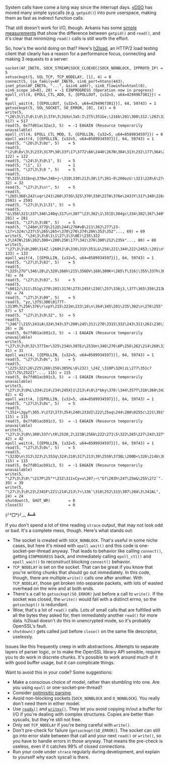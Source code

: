 <!--# set var="title" value="Syscall efficiency" -->
<!--# set var="date" value="2019-05-05" -->

<!--# include file="include/top.html" -->

System calls have come a long way since the interrupt days. [vDSO](http://man7.org/linux/man-pages/man7/vdso.7.html) has moved many simple syscalls (e.g. `getpid()`) into pure userspace, making them as fast as indirect function calls.

That still doesn't work for I/O, though. Arkanis has some [simple measurements](http://arkanis.de/weblog/2017-01-05-measurements-of-system-call-performance-and-overhead) that show the difference between `getpid()` and `read()`, and it's clear that minimizing `read()` calls is still worth the effort.

So, how's the world doing on that? Here's [h2load](https://nghttp2.org/documentation/h2load-howto.html), an HTTP/2 load testing client that clearly has a reason for a performance focus, connecting and making 3 requests to a server:

    socket(AF_INET6, SOCK_STREAM|SOCK_CLOEXEC|SOCK_NONBLOCK, IPPROTO_IP) = 5
	setsockopt(5, SOL_TCP, TCP_NODELAY, [1], 4) = 0
	connect(5, {sa_family=AF_INET6, sin6_port=htons(443), inet_pton(AF_INET6, "...", &sin6_addr), sin6_flowinfo=htonl(0), sin6_scope_id=0}, 28) = -1 EINPROGRESS (Operation now in progress)
	epoll_ctl(4, EPOLL_CTL_ADD, 5, {EPOLLOUT, {u32=5, u64=4294967301}}) = 0
	epoll_wait(4, [{EPOLLOUT, {u32=5, u64=4294967301}}], 64, 59743) = 1
	getsockopt(5, SOL_SOCKET, SO_ERROR, [0], [4]) = 0
	write(5, "\26\3\1\2\0\1\0\1\374\3\3$Xo\3a5:I\275\351Ge;\216b\201\300\312.\202\326"..., 517) = 517
	read(5, 0x7fd01ac32ac3, 5)  = -1 EAGAIN (Resource temporarily unavailable)
	epoll_ctl(4, EPOLL_CTL_MOD, 5, {EPOLLIN, {u32=5, u64=8589934597}}) = 0
	epoll_wait(4, [{EPOLLIN, {u32=5, u64=8589934597}}], 64, 59743) = 1
	read(5, "\26\3\3\0z", 5)    = 5
	read(5, "\2\0\0v\3\3\233\317P\30\33f\17\3772\6K\2446\267N\304\313\232\177\364\224\n\334\37\324{"..., 122) = 122
	read(5, "\24\3\3\0\1", 5)   = 5
	read(5, "\1", 1)            = 1
	read(5, "\27\3\3\0 ", 5)    = 5
	read(5, "8\315\331bnq\370w\346+j~\310\330\213\30\17\301~9\200ezU:\321\228\6\274\365\212", 32) = 32
	read(5, "\27\3\3\n!", 5)    = 5
	read(5, "\265\366\242\vqr\241\260\373G\325\370\330\227A\376e\243JY\317\340\226x}Fo\\\364=\306\306"..., 2593) = 2593
	read(5, "\27\3\3\1\31", 5)  = 5
	read(5, "&\356\321\337\346\240q\317\n\307^\23\362\1\35]D\304gc\334\302\367\340\34C\273\313\316\307yo"..., 281) = 281
	read(5, "\27\3\3\0E", 5)    = 5
	read(5, "\246m\377@\212@\244\276#vB\211\362\277\23-\17>\324c\237\5\265\265<\370\276\374\20k\353\352"..., 69) = 69
	write(5, "\24\3\3\0\1\1\27\3\3\0E)\235\322 \3\247N\216\202\300+\200\25K\177\341\376\300\212\235k"..., 80) = 80
	write(5, "\27\3\3\0\200\314Z.\260t2\0\336\315\351L&\256\221\344\222\2453;\201\n\223\305\r\27=\260"..., 133) = 133
	epoll_wait(4, [{EPOLLIN, {u32=5, u64=8589934597}}], 64, 59743) = 1
	read(5, "\27\3\3\0J", 5)    = 5
	read(5, "\325\27U^\346\20\2\320\266h\215\356DV\168\300K+\265\f\316|\355\337h\361\177\242V\213\271"..., 74) = 74
	read(5, "\27\3\3\0J", 5)    = 5
	read(5, "\0012/\311\351g\270\201\3176\273\245t\230[\257\336j3,\377\365\356\213W\225\301K\304\371\334l"..., 74) = 74
	read(5, "\27\3\3\09", 5)    = 5
	read(5, "yz,\375\306\0177T-\313M\7\256\376\r\vpY\215\222m\233\16\n\364\345\201\235\302\n\276\255"..., 57) = 57
	read(5, "\27\3\3\0\32", 5)  = 5
	read(5, "\346^[\215\243iA\324\343\37\200\245\311\270\331S\332\243\311\261\236\325\374\237\v\247", 26) = 26
	read(5, 0x7fd01acb91c3, 5)  = -1 EAGAIN (Resource temporarily unavailable)
	write(5, "\27\3\3\0\32\377Imr\325\234U\307Ez\253Un\346\276\6P\256\262\214\260\324J\250,\274", 31) = 31
	epoll_wait(4, [{EPOLLIN, {u32=5, u64=8589934597}}], 64, 59743) = 1
	read(5, "\27\3\3\0s", 5)    = 5
	read(5, "\225\322\26\225\266\356\305hL\6\232)_\242_\310P\32H|zL\277\351c?\317\7G\252Z]"..., 115) = 115
	read(5, 0x7fd01acb91c3, 5)  = -1 EAGAIN (Resource temporarily unavailable)
	write(5, "\27\3\3\0%L\334\214\234\245X}1\213\4\0\3*bky\370:\344\357T\316\360\342\f\243;"..., 42) = 42
	epoll_wait(4, [{EPOLLIN, {u32=5, u64=8589934597}}], 64, 59743) = 1
	read(5, "\27\3\3\0s", 5)    = 5
	read(5, "\351+\3gyf\305.V\272\373\354\240\231UI\222\25oq\244\200\0255c\221\301\t\2m\273\326"..., 115) = 115
	read(5, 0x7fd01acb91c3, 5)  = -1 EAGAIN (Resource temporarily unavailable)
	write(5, "\27\3\3\0%\300\337r\tR\252O,2\223B\256b\222\271\5\322\265\227\243\327\304G\10\272_3"..., 42) = 42
	epoll_wait(4, [{EPOLLIN, {u32=5, u64=8589934597}}], 64, 59743) = 1
	read(5, "\27\3\3\0s", 5)    = 5
	read(5, "\323D\n\313\323\2\353q\324\210\317\213\30\2550\3738L\200D<\326\214b\366\24\335\"\31\311w\223"..., 115) = 115
	read(5, 0x7fd01acb91c3, 5)  = -1 EAGAIN (Resource temporarily unavailable)
	write(5, "\27\3\3\0\"\217P\25^*\232\311vCy=u\207;~\"Gf\203h\247\25m&\255\272`"..., 39) = 39
	write(5, "\27\3\3\0\23\234SF\221\214\213\7<\336`\316\252\315\307\204\3\342AL", 24) = 24
	shutdown(5, SHUT_WR)        = 0
	close(5)                    = 0

(╯°□°)╯︵ ┻━┻

If you don't spend a lot of time reading `strace` output, that may not look odd or bad. It's a complete mess, though. Here's what stands out:

* The socket is created with `SOCK_NONBLOCK`. That's useful in some niche cases, but here it's mixed with `epoll_wait()` and this code is one-socket-per-thread anyway. That leads to behavior like calling `connect()`, getting `EINPROGRESS` back, and immediately calling `epoll_ctl()` and `epoll_wait()` to reconstruct blocking `connect()` behavior.
* `TCP_NODELAY` is set on the socket. That can be great if you know that you're writing chunks that should go out immediately. In this code, though, there are multiple `write()` calls one after another. With `TCP_NODELAY`, those get broken into separate packets, with lots of wasted overhead on the wire and at both ends.
* There's a call to `getsockopt(SO_ERROR)` just before a call to `write()`. If the socket was closed, the `write()` would fail with a distinct errno, so the `getsockopt()` is redundant.
* Wow, that's a lot of `read()` calls. Lots of small calls that are fulfilled with all the bytes they asked for, then immediately another `read()` for more data. h2load doesn't do this in unencrypted mode, so it's probably OpenSSL's fault.
* `shutdown()` gets called just before `close()` on the same file descriptor, uselessly.

Issues like this frequently creep in with abstractions. Attempts to separate layers of parser logic, or to make the OpenSSL library API sensible, require you to do work in discrete chunks. It's possible to work around much of it with good buffer usage, but it can complicate things.

Want to avoid this in your code? Some suggestions:

* Make a conscious choice of model, rather than stumbling into one. Are you using `epoll` or one-socket-pre-thread?
* Consider [optimisitic parsing](2019-05-05-optimistic-parsing.html).
* Avoid non-blocking sockets (`SOCK_NONBLOCK` and `O_NONBLOCK`). You really don't need them in either model.
* Use [`readv()`](https://linux.die.net/man/2/readv) and [`writev()`](https://linux.die.net/man/2/writev). They let you avoid copying in/out a buffer for I/O if you're dealing with complex structures. Copies are better than syscalls, but they're still not free.
* Only set `TCP_NODELAY` if you're being careful with `write()`.
* Don't pre-check for failure (`getsockopt(SO_ERROR)`). The socket can still go into error state between that call and your next `read()` or `write()`, so you have to handle errors in those anyway. That means the pre-check is useless, even if it catches 99% of closed connections.
* Run your code under `strace` regularly during development, and explain to yourself why each syscall is there.

<!--# include file="include/bottom.html" -->
